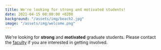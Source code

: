 ```yaml
---
title: We're looking for strong and motivated students!
date: 2021-04-15 00:00:00 +0200
background: "/assets/img/beach2.jpg"
image: "/assets/img/welcome.png"
---
```


We're looking for **strong** and **motivated** graduate students. Please contact the [faculty](mailto:jeany@gist.ac.kr) if you are interested in getting involved.
